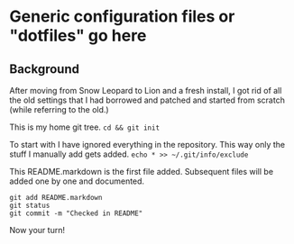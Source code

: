 # Generic configuration files or "dotfiles" go here

## Background
After moving from Snow Leopard to Lion and a fresh install, I got rid of
all the old settings that I had borrowed and patched and started from
scratch (while referring to the old.)

This is my home git tree. 
`cd && git init `

To start with I have ignored everything in the
repository. This way only the stuff I manually add gets added.
`echo * >> ~/.git/info/exclude`

This README.markdown is the first file added. Subsequent files will be added one by one and documented.

```
git add README.markdown
git status
git commit -m "Checked in README"
```

Now your turn!
